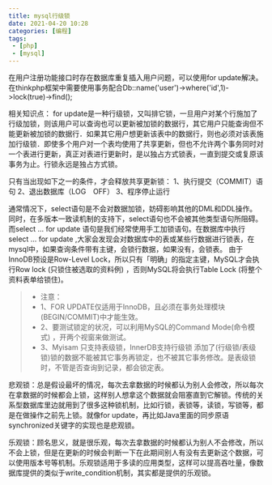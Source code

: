 ```yaml
---
title: mysql行级锁
date: 2021-04-20 10:28
categories: [编程]
tags:
 - [php]
 - [mysql]
---
```

在用户注册功能接口时存在数据库重复插入用户问题，可以使用for update解决。
在thinkphp框架中需要使用事务配合Db::name('user')->where('id',1)->lock(true)->find();
<!-- more -->

相关知识点：
for update是一种行级锁，又叫排它锁，一旦用户对某个行施加了行级加锁，则该用户可以查询也可以更新被加锁的数据行，其它用户只能查询但不能更新被加锁的数据行．如果其它用户想更新该表中的数据行，则也必须对该表施加行级锁．即使多个用户对一个表均使用了共享更新，但也不允许两个事务同时对一个表进行更新，真正对表进行更新时，是以独占方式锁表，一直到提交或复原该事务为止。行锁永远是独占方式锁。

只有当出现如下之一的条件，才会释放共享更新锁：
1、执行提交（COMMIT）语句
2、退出数据库（LOG　OFF）
3、程序停止运行

通常情况下，select语句是不会对数据加锁，妨碍影响其他的DML和DDL操作。同时，在多版本一致读机制的支持下，select语句也不会被其他类型语句所阻碍。
而select … for update 语句是我们经常使用手工加锁语句。在数据库中执行select … for update ,大家会发现会对数据库中的表或某些行数据进行锁表，在mysql中，如果查询条件带有主键，会锁行数据，如果没有，会锁表。
 由于InnoDB预设是Row-Level Lock，所以只有「明确」的指定主键，MySQL才会执行Row lock (只锁住被选取的资料例) ，否则MySQL将会执行Table Lock (将整个资料表单给锁住)。

> - 注意：
> - 1、FOR UPDATE仅适用于InnoDB，且必须在事务处理模块(BEGIN/COMMIT)中才能生效。
> - 2、要测试锁定的状况，可以利用MySQL的Command Mode(命令模式) ，开两个视窗来做测试。
> - 3、Myisam 只支持表级锁，InnerDB支持行级锁 添加了(行级锁/表级锁)锁的数据不能被其它事务再锁定，也不被其它事务修改。是表级锁时，不管是否查询到记录，都会锁定表。

悲观锁：总是假设最坏的情况，每次去拿数据的时候都认为别人会修改，所以每次在拿数据的时候都会上锁，这样别人想拿这个数据就会阻塞直到它解锁。传统的关系型数据库里边就用到了很多这种锁机制，比如行锁，表锁等，读锁，写锁等，都是在做操作之前先上锁。就像for update，再比如Java里面的同步原语synchronized关键字的实现也是悲观锁。

乐观锁：顾名思义，就是很乐观，每次去拿数据的时候都认为别人不会修改，所以不会上锁，但是在更新的时候会判断一下在此期间别人有没有去更新这个数据，可以使用版本号等机制。乐观锁适用于多读的应用类型，这样可以提高吞吐量，像数据库提供的类似于write_condition机制，其实都是提供的乐观锁。